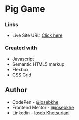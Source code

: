 # Pig Game


### Links

- Live Site URL: [Click here](https://diceroll-iosebkhe.netlify.app/)

### Created with
- Javascript
- Semantic HTML5 markup
- Flexbox
- CSS Grid

## Author

- CodePen - [@iosebkhe](https://codepen.io/iosebkhe)
- Frontend Mentor - [@iosebkhe](https://www.frontendmentor.io/profile/iosebkhe)
- Linkedin - [Ioseb Khetsuriani](https://www.linkedin.com/in/ioseb-khetsuriani-1831801b5/)
